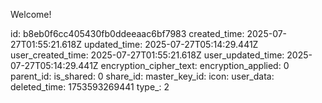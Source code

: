 Welcome!

id: b8eb0f6cc405430fb0ddeeaac6bf7983
created_time: 2025-07-27T01:55:21.618Z
updated_time: 2025-07-27T05:14:29.441Z
user_created_time: 2025-07-27T01:55:21.618Z
user_updated_time: 2025-07-27T05:14:29.441Z
encryption_cipher_text: 
encryption_applied: 0
parent_id: 
is_shared: 0
share_id: 
master_key_id: 
icon: 
user_data: 
deleted_time: 1753593269441
type_: 2